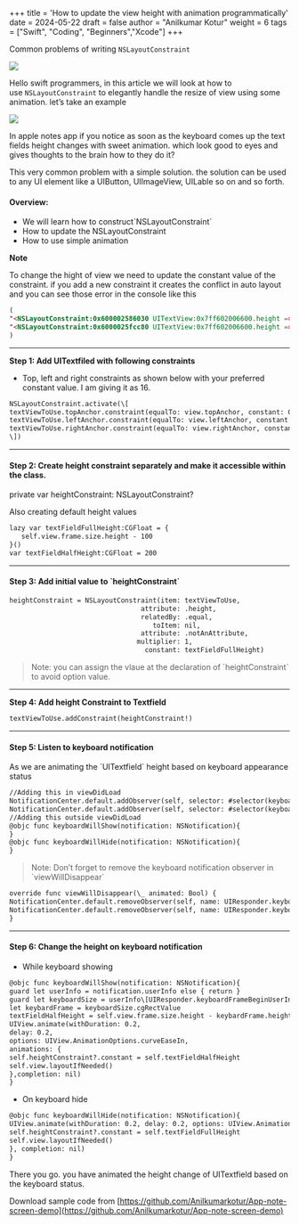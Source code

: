 +++
title = 'How to update the view height with animation programmatically'
date = 2024-05-22
draft = false
author = "Anilkumar Kotur"
weight = 6
tags = ["Swift", "Coding", "Beginners","Xcode"]
+++

Common problems of writing `NSLayoutConstraint`

![](https://cdn-images-1.medium.com/max/1600/1*bYTK8iOt_b4OQ-3LldUOnQ.png)

Hello swift programmers, in this article we will look at how to use `NSLayoutConstraint` to elegantly handle the resize of view using some animation. let’s take an example

![](https://cdn-images-1.medium.com/max/1600/1*qH1hQg-Cyx2FB0KW85TEgg.gif)

In apple notes app if you notice as soon as the keyboard comes up the text fields height changes with sweet animation. which look good to eyes and gives thoughts to the brain how to they do it?

This very common problem with a simple solution. the solution can be used to any UI element like a UIButton, UIImageView, UILable so on and so forth.

#### **Overview:**

*   We will learn how to construct\`NSLayoutConstraint\`
*   How to update the NSLayoutConstraint
*   How to use simple animation

**Note**

To change the hight of view we need to update the constant value of the constraint. if you add a new constraint it creates the conflict in auto layout and you can see those error in the console like this

```html
(
"<NSLayoutConstraint:0x600002586030 UITextView:0x7ff602006600.height == 520   (active)>",
"<NSLayoutConstraint:0x6000025fcc80 UITextView:0x7ff602006600.height == 20   (active)>"
)
```

---

**Step 1: Add UITextfiled with following constraints**

*   Top, left and right constraints as shown below with your preferred constant value. I am giving it as 16.


```html
NSLayoutConstraint.activate(\[
textViewToUse.topAnchor.constraint(equalTo: view.topAnchor, constant: 0),
textViewToUse.leftAnchor.constraint(equalTo: view.leftAnchor, constant: 16),
textViewToUse.rightAnchor.constraint(equalTo: view.rightAnchor, constant: -16),
\])
```

---

#### Step 2: Create height constraint separately and make it accessible within the class.

private var heightConstraint: NSLayoutConstraint?

Also creating default height values

```html
lazy var textFieldFullHeight:CGFloat = {
   self.view.frame.size.height - 100
}()
var textFieldHalfHeight:CGFloat = 200
```

---
#### Step 3: Add initial value to \`heightConstraint\`

```html
heightConstraint = NSLayoutConstraint(item: textViewToUse,
                                 attribute: .height,
                                 relatedBy: .equal,
                                    toItem: nil,
                                 attribute: .notAnAttribute,
                                multiplier: 1,
                                  constant: textFieldFullHeight)
```                              

> Note: you can assign the vlaue at the declaration of \`heightConstraint\` to avoid option value.

---

**Step 4: Add height Constraint to Textfield**

```html
textViewToUse.addConstraint(heightConstraint!)
```

---

#### Step 5: Listen to keyboard notification

As we are animating the \`UITextfield\` height based on keyboard appearance status

```html
//Adding this in viewDidLoad
NotificationCenter.default.addObserver(self, selector: #selector(keyboardWillShow(notification:)), name: UIResponder.keyboardWillShowNotification, object: nil)
NotificationCenter.default.addObserver(self, selector: #selector(keyboardWillHide(notification:)), name: UIResponder.keyboardWillHideNotification, object: nil)
//Adding this outside viewDidLoad
@objc func keyboardWillShow(notification: NSNotification){
}
@objc func keyboardWillHide(notification: NSNotification){
}
```

> Note: Don’t forget to remove the keyboard notification observer in \`viewWillDisappear\`

```html
override func viewWillDisappear(\_ animated: Bool) {
NotificationCenter.default.removeObserver(self, name: UIResponder.keyboardWillShowNotification, object: nil)
NotificationCenter.default.removeObserver(self, name: UIResponder.keyboardWillHideNotification, object: nil)
}
```

---

#### Step 6: Change the height on keyboard notification

*   While keyboard showing

```html
@objc func keyboardWillShow(notification: NSNotification){
guard let userInfo = notification.userInfo else { return }
guard let keyboardSize = userInfo\[UIResponder.keyboardFrameBeginUserInfoKey\] as? NSValue else { return }
let keybardFrame = keyboardSize.cgRectValue
textFieldHalfHeight = self.view.frame.size.height - keybardFrame.height - 30
UIView.animate(withDuration: 0.2,
delay: 0.2,
options: UIView.AnimationOptions.curveEaseIn,
animations: {
self.heightConstraint?.constant = self.textFieldHalfHeight
self.view.layoutIfNeeded()
},completion: nil)
}
```

*   On keyboard hide

```html
@objc func keyboardWillHide(notification: NSNotification){
UIView.animate(withDuration: 0.2, delay: 0.2, options: UIView.AnimationOptions.curveEaseIn, animations: {
self.heightConstraint?.constant = self.textFieldFullHeight
self.view.layoutIfNeeded()
}, completion: nil)
}
```

There you go. you have animated the height change of UITextfield based on the keyboard status.

Download sample code from [https://github.com/Anilkumarkotur/App-note-screen-demo](https://github.com/Anilkumarkotur/App-note-screen-demo)

